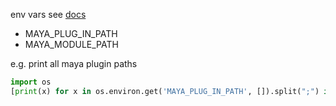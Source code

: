env vars see [docs](https://help.autodesk.com/view/MAYAUL/2024/ENU/?guid=GUID-925EB3B5-1839-45ED-AA2E-3184E3A45AC7)
- MAYA_PLUG_IN_PATH
- MAYA_MODULE_PATH

e.g. print all maya plugin paths
```python
import os
[print(x) for x in os.environ.get('MAYA_PLUG_IN_PATH', []).split(";") if x]
```
